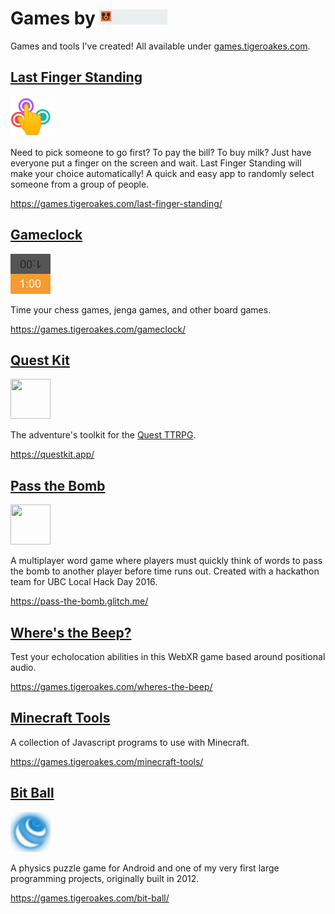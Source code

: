 <h1>
  Games by
  <picture>
    <source media="(prefers-color-scheme: dark)" srcset="https://raw.githubusercontent.com/NotWoods/NotWoods/main/logo-dark.svg">
    <img src="https://raw.githubusercontent.com/NotWoods/NotWoods/main/logo.svg" alt="Tiger Oakes" width="109" height="24">
  </picture>
</h1>

Games and tools I've created! All available under
[games.tigeroakes.com](https://games.tigeroakes.com).

## [Last Finger Standing](last-finger-standing)

<img alt="" src="last-finger-standing/public/icon.svg" width="64" height="64">

Need to pick someone to go first? To pay the bill? To buy milk? Just have
everyone put a finger on the screen and wait. Last Finger Standing will make
your choice automatically! A quick and easy app to randomly select someone from
a group of people.

https://games.tigeroakes.com/last-finger-standing/

## [Gameclock](gameclock)

<img alt="" src="gameclock/public/icons/app.svg" width="64" height="64">

Time your chess games, jenga games, and other board games.

https://games.tigeroakes.com/gameclock/

## [Quest Kit](https://github.com/NotWoods/quest-tools)

<img alt="" src="https://raw.githubusercontent.com/NotWoods/quest-tools/main/static/images/quest-kit.svg?token=GHSAT0AAAAAAB6BZHDMVGYONPX7IDWWAU26Y6W3RDQ" width="64" height="64">

The adventure's toolkit for the [Quest TTRPG](https://www.adventure.game/).

https://questkit.app/

## [Pass the Bomb](https://github.com/NotWoods/pass-the-bomb)

<img alt="" src="https://github.com/NotWoods/pass-the-bomb/raw/master/public/bomb.svg" width="64" height="64">

A multiplayer word game where players must quickly think of words to pass the
bomb to another player before time runs out. Created with a hackathon team for
UBC Local Hack Day 2016.

https://pass-the-bomb.glitch.me/

## [Where's the Beep?](wheres-the-beep)

Test your echolocation abilities in this WebXR game based around positional
audio.

https://games.tigeroakes.com/wheres-the-beep/

## [Minecraft Tools](minecraft-tools)

A collection of Javascript programs to use with Minecraft.

https://games.tigeroakes.com/minecraft-tools/

## [Bit Ball](https://github.com/NotWoods/bit-ball)

<img alt="" src="https://raw.githubusercontent.com/NotWoods/bit-ball/master/src/Icon-512.png" width="64" height="64">

A physics puzzle game for Android and one of my very first large programming
projects, originally built in 2012.

https://games.tigeroakes.com/bit-ball/
